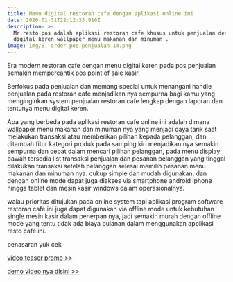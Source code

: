 ```yaml
---
title: Menu digital restoran cafe dengan aplikasi online ini
date: 2020-01-31T22:12:33.916Z
description: >-
  Mr.resto pos adalah aplikasi restoran cafe khusus untuk penjualan dengan menu
  digital keren wallpaper menu makanan dan minuman .
image: img/8. order pos penjualan 14.png
---
```

Era modern restoran cafe dengan menu digital keren pada pos penjualan semakin mempercantik pos point of sale kasir.

Berfokus pada penjualan dan memang special untuk menangani handle penjualan pada restoran cafe menjadikan nya sempurna bagi kamu yang menginginkan system penjualan restoran cafe lengkap dengan laporan dan tentunya menu digital keren.

Apa yang berbeda pada aplikasi restoran cafe online ini adalah dimana wallpaper menu makanan dan minuman nya yang menjadi daya tarik saat melakukan transaksi atau memberikan pilihan kepada pelanggan, dan ditambah fitur kategori produk pada samping kiri menjadikan nya semakin sempurna dan cepat dalam mencari pilihan pelanggan, pada menu display bawah tersedia list transaksi penjualan dan pesanan pelanggan yang tinggal dilakukan transaksi setelah pelanggan selesai memilih pesanan menu makanan dan minuman nya. cukup simple dan mudah digunakan, dan dengan online mode dapat juga diakses via smartphone android iphone hingga tablet dan mesin kasir windows dalam operasionalnya.

walau prioritas ditujukan pada online system tapi aplikasi program software restoran cafe ini juga dapat digunakan via offline mode untuk kebutuhan single mesin kasir dalam penerpan nya, jadi semakin murah dengan offline mode yang tentu tidak ada biaya bulanan dalam menggunakan applikasi resto cafe ini.

penasaran yuk cek 

[video teaser promo >>](https://www.youtube.com/watch?v=a0oGYhN3Ivw)

[demo video nya disini >>](https://www.youtube.com/watch?v=ZibMq6FL_sQ&t=73s)
